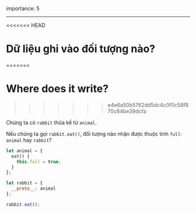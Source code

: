 importance: 5

---

<<<<<<< HEAD
# Dữ liệu ghi vào đối tượng nào?
=======
# Where does it write?
>>>>>>> e4e6a50b5762dd5dc4c0f0c58f870c64be39dcfa

Chúng ta có `rabbit` thừa kế từ `animal`.

Nếu chúng ta gọi `rabbit.eat()`, đối tượng nào nhận được thuộc tính `full`: `animal` hay `rabbit`? 

```js
let animal = {
  eat() {
    this.full = true;
  }
};

let rabbit = {
  __proto__: animal
};

rabbit.eat();
```

